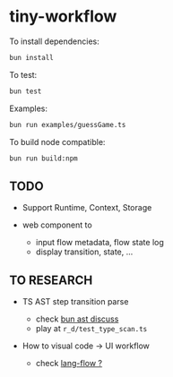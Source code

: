 # tiny-workflow

To install dependencies:

```bash
bun install
```

To test:

```bash
bun test
```

Examples:

```bash
bun run examples/guessGame.ts
```

To build node compatible:

```bash
bun run build:npm
```

## TODO

- Support Runtime, Context, Storage

- web component to
  - input flow metadata, flow state log
  - display transition, state, ...

## TO RESEARCH

- TS AST step transition parse

  - check [bun ast discuss](https://github.com/oven-sh/bun/discussions/3763)
  - play at `r_d/test_type_scan.ts`

- How to visual code -> UI workflow

  - check [lang-flow ? ](https://www.langflow.org/)